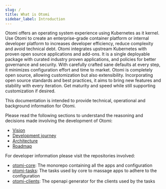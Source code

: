 ```yaml
---
slug: /
title: What is Otomi
sidebar_label: Introduction
---
```


Otomi offers an operating system experience using Kubernetes as it kernel. Use Otomi to create an enterprise-grade container platform or internal developer platform to increases developer efficiency, reduce complexity and avoid technical debt. Otomi integrates upstream Kubernetes with proven open source applications and add-ons. It is a single deployable package with curated industry proven applications, and policies for better governance and security. With carefully crafted sane defaults at every step, it minimizes configuration effort and time to market. Otomi is completely open source, allowing customization but also extensibility. Incorporating open source standards and best practices, it aims to bring new features and stability with every iteration. Get maturity and speed while still supporting customization if desired.

This documentation is intended to provide technical, operational and background information for Otomi.

Please read the following sections to understand the reasoning and decisions made involving the development of Otomi:

- [Vision](vision)
- [Development journey](journey)
- [Architecture](architecture)
- [Roadmap](roadmap)

For developer information please visit the repositories involved:

- [otomi-core](https://github.com/redkubes/otomi-core/): The monorepo containing all the apps and configuration
- [otomi-tasks](https://github.com/redkubes/otomi-tasks/): The tasks used by core to massage apps to adhere to the configuration
- [otomi-clients](https://github.com/redkubes/otomi-clients/): The openapi generator for the clients used by the tasks
